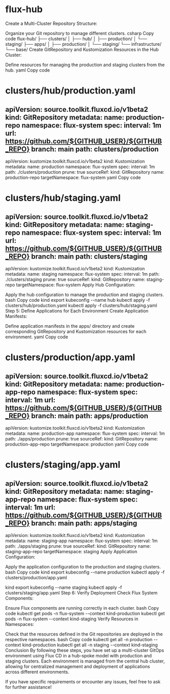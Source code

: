 # flux-hub

Create a Multi-Cluster Repository Structure:

Organize your Git repository to manage different clusters.
csharp
Copy code
flux-hub/
├── clusters/
│   ├── hub/
│   ├── production/
│   └── staging/
├── apps/
│   ├── production/
│   └── staging/
└── infrastructure/
    └── base/
Create GitRepository and Kustomization Resources in the Hub Cluster:

Define resources for managing the production and staging clusters from the hub.
yaml
Copy code
# clusters/hub/production.yaml
apiVersion: source.toolkit.fluxcd.io/v1beta2
kind: GitRepository
metadata:
  name: production-repo
  namespace: flux-system
spec:
  interval: 1m
  url: https://github.com/${GITHUB_USER}/${GITHUB_REPO}
  branch: main
  path: clusters/production
---
apiVersion: kustomize.toolkit.fluxcd.io/v1beta2
kind: Kustomization
metadata:
  name: production
  namespace: flux-system
spec:
  interval: 1m
  path: ./clusters/production
  prune: true
  sourceRef:
    kind: GitRepository
    name: production-repo
  targetNamespace: flux-system
yaml
Copy code
# clusters/hub/staging.yaml
apiVersion: source.toolkit.fluxcd.io/v1beta2
kind: GitRepository
metadata:
  name: staging-repo
  namespace: flux-system
spec:
  interval: 1m
  url: https://github.com/${GITHUB_USER}/${GITHUB_REPO}
  branch: main
  path: clusters/staging
---
apiVersion: kustomize.toolkit.fluxcd.io/v1beta2
kind: Kustomization
metadata:
  name: staging
  namespace: flux-system
spec:
  interval: 1m
  path: ./clusters/staging
  prune: true
  sourceRef:
    kind: GitRepository
    name: staging-repo
  targetNamespace: flux-system
Apply Hub Configuration:

Apply the hub configuration to manage the production and staging clusters.
bash
Copy code
kind export kubeconfig --name hub
kubectl apply -f clusters/hub/production.yaml
kubectl apply -f clusters/hub/staging.yaml
Step 5: Define Applications for Each Environment
Create Application Manifests:

Define application manifests in the apps/ directory and create corresponding GitRepository and Kustomization resources for each environment.
yaml
Copy code
# clusters/production/app.yaml
apiVersion: source.toolkit.fluxcd.io/v1beta2
kind: GitRepository
metadata:
  name: production-app-repo
  namespace: flux-system
spec:
  interval: 1m
  url: https://github.com/${GITHUB_USER}/${GITHUB_REPO}
  branch: main
  path: apps/production
---
apiVersion: kustomize.toolkit.fluxcd.io/v1beta2
kind: Kustomization
metadata:
  name: production-app
  namespace: flux-system
spec:
  interval: 1m
  path: ./apps/production
  prune: true
  sourceRef:
    kind: GitRepository
    name: production-app-repo
  targetNamespace: production
yaml
Copy code
# clusters/staging/app.yaml
apiVersion: source.toolkit.fluxcd.io/v1beta2
kind: GitRepository
metadata:
  name: staging-app-repo
  namespace: flux-system
spec:
  interval: 1m
  url: https://github.com/${GITHUB_USER}/${GITHUB_REPO}
  branch: main
  path: apps/staging
---
apiVersion: kustomize.toolkit.fluxcd.io/v1beta2
kind: Kustomization
metadata:
  name: staging-app
  namespace: flux-system
spec:
  interval: 1m
  path: ./apps/staging
  prune: true
  sourceRef:
    kind: GitRepository
    name: staging-app-repo
  targetNamespace: staging
Apply Application Configuration:

Apply the application configuration to the production and staging clusters.
bash
Copy code
kind export kubeconfig --name production
kubectl apply -f clusters/production/app.yaml

kind export kubeconfig --name staging
kubectl apply -f clusters/staging/app.yaml
Step 6: Verify Deployment
Check Flux System Components:

Ensure Flux components are running correctly in each cluster.
bash
Copy code
kubectl get pods -n flux-system --context kind-production
kubectl get pods -n flux-system --context kind-staging
Verify Resources in Namespaces:

Check that the resources defined in the Git repositories are deployed in the respective namespaces.
bash
Copy code
kubectl get all -n production --context kind-production
kubectl get all -n staging --context kind-staging
Conclusion
By following these steps, you have set up a multi-cluster GitOps environment using Flux CD in a hub-spoke model with production and staging clusters. Each environment is managed from the central hub cluster, allowing for centralized management and deployment of applications across different environments.

If you have specific requirements or encounter any issues, feel free to ask for further assistance!